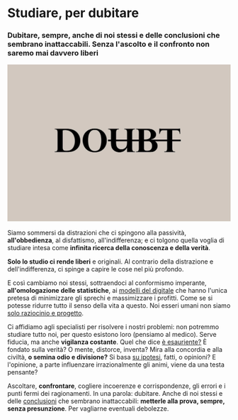 # Studiare, per dubitare

### Dubitare, sempre, anche di noi stessi e delle conclusioni che sembrano inattaccabili. Senza l'ascolto e il confronto non saremo mai davvero liberi

![Dubbio](/img/dubbio.jpg)

Siamo sommersi da distrazioni che ci spingono alla passività, **all'obbedienza**, al disfattismo, all'indifferenza; e ci tolgono quella voglia di studiare intesa come **infinita ricerca della conoscenza e della verità**.

**Solo lo studio ci rende liberi** e originali. Al contrario della distrazione e dell'indifferenza, ci spinge a capire le cose nel più profondo.

E così cambiamo noi stessi, sottraendoci al conformismo imperante, **all'omologazione delle statistiche**, ai [modelli del digitale](https://yuridiprodo.blogspot.com/2024/08/come-gusci-vuoti.html) che hanno l'unica pretesa di minimizzare gli sprechi e massimizzare i profitti. Come se si potesse ridurre tutto il senso della vita a questo. Noi esseri umani non siamo [solo raziocinio e progetto](https://yuridiprodo.blogspot.com/2024/06/imperativo-tecnologico.html).

Ci affidiamo agli specialisti per risolvere i nostri problemi: non potremmo studiare tutto noi, per questo esistono loro (pensiamo al medico). Serve fiducia, ma anche **vigilanza costante**. Quel che dice [è esauriente?](https://yuridiprodo.blogspot.com/2024/01/malattia-x.html) È fondato sulla verità? O mente, distorce, inventa? Mira alla concordia e alla civiltà, **o semina odio e divisione?** Si basa [su ipotesi](https://yuridiprodo.blogspot.com/2023/12/fda-slide-vaccini.html), fatti, o opinioni? E l'opinione, a parte influenzare irrazionalmente gli animi, viene da una testa pensante?

Ascoltare, **confrontare**, cogliere incoerenze e corrispondenze, gli errori e i punti fermi dei ragionamenti. In una parola: dubitare. Anche di noi stessi e delle [conclusioni](https://yuridiprodo.blogspot.com/search/label/Covid-19) che sembrano inattaccabili: **metterle alla prova, sempre, senza presunzione**. Per vagliarne eventuali debolezze.
